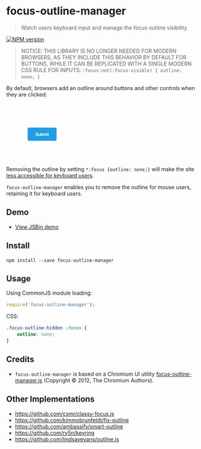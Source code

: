 # focus-outline-manager

> Watch users keyboard input and manage the focus outline visibility

[![NPM version](https://badge.fury.io/js/focus-outline-manager.svg)](https://www.npmjs.com/package/focus-outline-manager)

> NOTICE: THIS LIBRARY IS NO LONGER NEEDED FOR MODERN BROWSERS, AS THEY INCLUDE THIS BEHAVIOR BY DEFAULT FOR BUTTONS, WHILE
> IT CAN BE REPLICATED WITH A SINGLE MODERN CSS RULE FOR INPUTS: `:focus:not(:focus-visible) { outline: none; }`

By default, browsers add an outline around buttons and other controls when they are clicked:

![](outline.gif)

Removing the outline by setting `*:focus {outline: none;}` will make the site [less accessible for keyboard users](http://outlinenone.com/).

`focus-outline-manager` enables you to remove the outline for mouse users, retaining it for keyboard users.

## Demo

- [View JSBin demo](https://jsbin.com/yonofu/edit?html,css,output)

## Install

    npm install --save focus-outline-manager

## Usage

Using CommonJS module loading:
```javascript
require('focus-outline-manager');
```

CSS:
```css
.focus-outline-hidden :focus {
    outline: none;
}
```

## Credits

- `focus-outline-manager` is based on a Chromium UI utility [focus-outline-manager.js](https://chromium.googlesource.com/chromium/src/+/master/ui/webui/resources/js/cr/ui/focus_outline_manager.js) (Copyright © 2012, The Chromium Authors).

## Other Implementations

- https://github.com/csmr/classy-focus.js
- https://github.com/kimmobrunfeldt/fix-outline
- https://github.com/ambassify/smart-outline
- https://github.com/ry5n/keyring
- https://github.com/lindsayevans/outline.js
